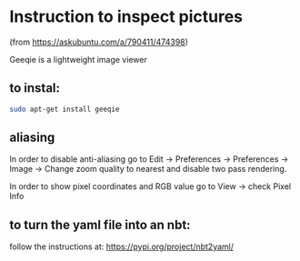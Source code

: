 # Instruction to inspect pictures
(from https://askubuntu.com/a/790411/474398)

Geeqie is a lightweight image viewer

## to instal:

```bash
sudo apt-get install geeqie
```

## aliasing
In order to disable anti-aliasing go to Edit -> Preferences -> Preferences -> Image -> Change zoom quality to nearest and disable two pass rendering.

In order to show pixel coordinates and RGB value go to View -> check Pixel Info

## to turn the yaml file into an nbt:
follow the instructions at: https://pypi.org/project/nbt2yaml/

